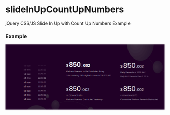 # slideInUpCountUpNumbers
jQuery CSS/JS Slide In Up with Count Up Numbers Example


### Example

![Screen Shot](assets/count-up-numbers-example.png)
